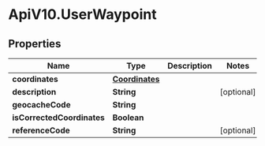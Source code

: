 # ApiV10.UserWaypoint

## Properties

Name | Type | Description | Notes
------------ | ------------- | ------------- | -------------
**coordinates** | [**Coordinates**](Coordinates.md) |  | 
**description** | **String** |  | [optional] 
**geocacheCode** | **String** |  | 
**isCorrectedCoordinates** | **Boolean** |  | 
**referenceCode** | **String** |  | [optional] 


